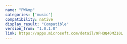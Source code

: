 ```yaml
---
name: "PWAmp"
categories: ['music']
compatibility: native
display_result: "Compatible"
version_from: "1.0.1.0"
link: https://apps.microsoft.com/detail/9PHQQ40MZ10L
---
```


